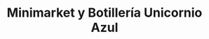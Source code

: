 ---
title: "Minimarket y Botillería Unicornio Azul"
url: /nunoa/minimarket-y-botilleria-unicornio-azul/
shop: alcohol
---